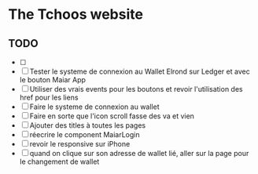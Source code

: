# The Tchoos website

## TODO
- [ ]
- [ ] Tester le systeme de connexion au Wallet Elrond sur Ledger et avec le bouton Maiar App
- [ ] Utiliser des vrais events pour les boutons et revoir l'utilisation des href pour les liens
- [ ] Faire le systeme de connexion au wallet 
- [ ] Faire en sorte que l'icon scroll fasse des va et vien
- [ ] Ajouter des titles à toutes les pages
- [ ] réecrire le component MaiarLogin
- [ ] revoir le responsive sur iPhone
- [ ] quand on clique sur son adresse de wallet lié, aller sur la page pour le changement de wallet